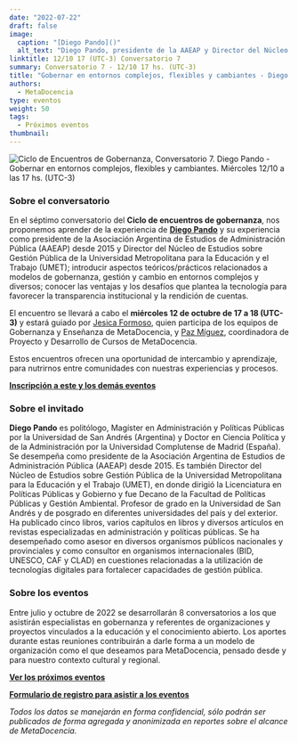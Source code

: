 ```yaml
---
date: "2022-07-22"
draft: false
image:
  caption: "[Diego Pando]()"
  alt_text: "Diego Pando, presidente de la AAEAP y Director del Núcleo de Estudios sobre Gestión Pública de la UMET"
linktitle: 12/10 17 (UTC-3) Conversatorio 7
summary: Conversatorio 7 - 12/10 17 hs. (UTC-3)
title: "Gobernar en entornos complejos, flexibles y cambiantes - Diego Pando"
authors:
  - MetaDocencia
type: eventos
weight: 50
tags:
  - Próximos eventos
thumbnail:
---
```


![Ciclo de Encuentros de Gobernanza, Conversatorio 7. Diego Pando - Gobernar en entornos complejos, flexibles y cambiantes. Miércoles 12/10 a las 17 hs. (UTC-3)](https://www.metadocencia.org/img/GobernanzaMD-07.png)

### Sobre el conversatorio

En el séptimo conversatorio del **Ciclo de encuentros de gobernanza**, nos proponemos aprender de la experiencia de [**Diego Pando**](https://www.linkedin.com/in/diego-pando-6a7bb04/?originalSubdomain=ar) y su experiencia como presidente de la Asociación Argentina de Estudios de Administración Pública (AAEAP) desde 2015 y Director del Núcleo de Estudios sobre Gestión Pública de la Universidad
Metropolitana para la Educación y el Trabajo (UMET); introducir aspectos teóricos/prácticos relacionados a modelos de gobernanza, gestión y cambio en entornos complejos y diversos; conocer las ventajas y los desafíos que plantea la tecnología para favorecer la transparencia institucional y la rendición de cuentas.

El encuentro se llevará a cabo el **miércoles 12 de octubre de 17 a 18 (UTC-3)** y estará guiado por [Jesica Formoso](https://www.metadocencia.org/authors/jformoso/), quien participa de los equipos de Gobernanza y Enseñanza de MetaDocencia, y [Paz Míguez](https://www.metadocencia.org/authors/pazmiguez/), coordinadora de Proyecto y Desarrollo de Cursos de MetaDocencia.

Estos encuentros ofrecen una oportunidad de intercambio y aprendizaje, para nutrirnos entre comunidades con nuestras experiencias y procesos.

**[Inscripción a este y los demás eventos](https://docs.google.com/forms/d/e/1FAIpQLSfUHrL4F10zWwOuRKW0I8y-_7YT1p8PslzIk7jLBuoR41Hs-Q/viewform)**

### Sobre el invitado

**Diego Pando** es politólogo, Magíster en Administración y Políticas Públicas por la Universidad de   San   Andrés   (Argentina)   y   Doctor   en   Ciencia   Política   y   de   la Administración por la Universidad Complutense de Madrid (España). 
Se desempeña como presidente de la Asociación Argentina de Estudios de Administración Pública (AAEAP) desde 2015. Es también Director del Núcleo de Estudios sobre Gestión Pública de la Universidad
Metropolitana para la Educación y el Trabajo (UMET), en donde dirigió la Licenciatura en Políticas Públicas y Gobierno y fue Decano de la Facultad de Políticas Públicas y Gestión Ambiental.
Profesor de grado en la Universidad de San Andrés y de posgrado en diferentes universidades del país y del exterior. 
Ha publicado cinco libros, varios capítulos en libros y diversos artículos en revistas especializadas en administración y políticas públicas. 
Se   ha   desempeñado   como   asesor   en   diversos   organismos   públicos nacionales y provinciales y como consultor en organismos internacionales (BID, UNESCO, CAF y CLAD) en cuestiones relacionadas a la utilización de
tecnologías digitales para fortalecer capacidades de gestión pública. 

### Sobre los eventos

Entre julio y octubre de 2022 se desarrollarán 8 conversatorios a los que asistirán especialistas en gobernanza y referentes de organizaciones y proyectos vinculados a la educación y el conocimiento abierto. Los aportes durante estas reuniones contribuirán a darle forma a un modelo de organización como el que deseamos para MetaDocencia, pensado desde y para nuestro contexto cultural y regional. 

**[Ver los próximos eventos](https://www.metadocencia.org/eventos/)**

**[Formulario de registro para asistir a los eventos](https://docs.google.com/forms/d/e/1FAIpQLSfUHrL4F10zWwOuRKW0I8y-_7YT1p8PslzIk7jLBuoR41Hs-Q/viewform)**

*Todos los datos se manejarán en forma confidencial, sólo podrán ser publicados de forma agregada y anonimizada en reportes sobre el alcance de MetaDocencia.*

